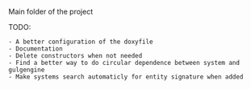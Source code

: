 Main folder of the project

TODO:

	- A better configuration of the doxyfile
	- Documentation
	- Delete constructors when not needed
	- Find a better way to do circular dependence between system and gulgengine
	- Make systems search automaticly for entity signature when added
